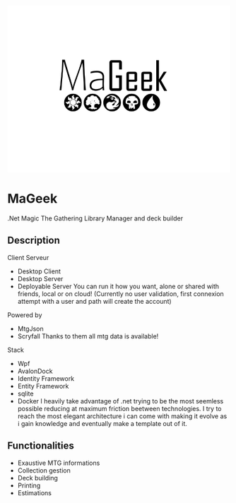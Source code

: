 ![MaGeek](/Graph/Title.png "MaGeek")

# MaGeek

.Net Magic The Gathering Library Manager and deck builder

## Description

Client Serveur
- Desktop Client
- Desktop Server
- Deployable Server
You can run it how you want, alone or shared with friends, local or on cloud!
(Currently no user validation, first connexion attempt with a user and path will create the account)
  
Powered by
- MtgJson
- Scryfall
Thanks to them all mtg data is available!
  
Stack
- Wpf
- AvalonDock
- Identity Framework
- Entity Framework 
- sqlite
- Docker
I heavily take advantage of .net
trying to be the most seemless possible
reducing at maximum friction beetween technologies.
I try to reach the most elegant architecture i can come with
making it evolve as i gain knowledge
and eventually make a template out of it.

## Functionalities

-	Exaustive MTG informations
-	Collection gestion
-	Deck building
-	Printing
-	Estimations


